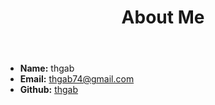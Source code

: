 ﻿---
layout: about
title: About Me
header: About Me
group: navigation
---
 * **Name:** thgab
 * **Email:** [thgab74@gmail.com](mailto:thgab74@gmail.com)
 * **Github:** [thgab](https://github.com/thgab)